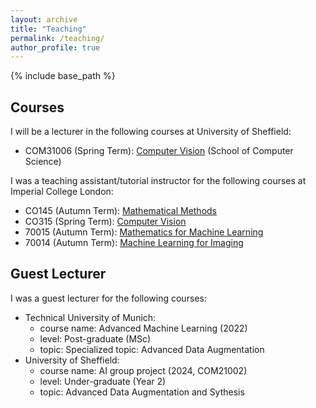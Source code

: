 ```yaml
---
layout: archive
title: "Teaching"
permalink: /teaching/
author_profile: true
---
```

{% include base_path %}

Courses
-------
I will be a lecturer in the following courses at University of Sheffield:
* COM31006 (Spring Term): [Computer Vision](https://www.sheffield.ac.uk/programmeregulationsfinder/unit?code=COM31006&org=SHEFFIELD&start=05-Feb-2024&loc=SHEFFIELD&cal=SPR%20SEM&year=2023) (School of Computer Science)


I was a teaching assistant/tutorial instructor for the following courses at Imperial College London:

* CO145 (Autumn Term): [Mathematical Methods](https://www.imperial.ac.uk/computing/current-students/courses/40016/)
* CO315 (Spring Term): [Computer Vision](https://www.imperial.ac.uk/computing/current-students/courses/70058/)
* 70015 (Autumn Term): [Mathematics for Machine Learning ](https://www.imperial.ac.uk/computing/current-students/courses/70015/)
* 70014 (Autumn Term): [Machine Learning for Imaging](https://www.imperial.ac.uk/computing/current-students/courses/70014/)

Guest Lecturer
--------------

I was a guest lecturer for the following courses:

* Technical University of Munich:
  - course name: Advanced Machine Learning (2022)
  - level: Post-graduate (MSc)
  - topic: Specialized topic: Advanced Data Augmentation
* University of Sheffield:
  - course name: AI group project (2024, COM21002)
  - level: Under-graduate (Year 2)
  - topic: Advanced Data Augmentation and Sythesis
